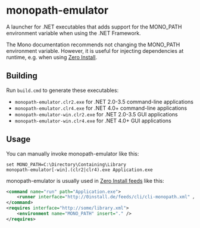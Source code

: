 monopath-emulator
=================

A launcher for .NET executables that adds support for the MONO_PATH environment variable when using the .NET Framework.

The Mono documentation recommends not changing the MONO_PATH environment variable. However, it is useful for injecting dependencies at runtime, e.g. when using [Zero Install](http://0install.net/).

Building
--------
Run `build.cmd` to generate these executables:
* `monopath-emulator.clr2.exe` for .NET 2.0-3.5 command-line applications
* `monopath-emulator.clr4.exe` for .NET 4.0+ command-line applications
* `monopath-emulator-win.clr2.exe` for .NET 2.0-3.5 GUI applications
* `monopath-emulator-win.clr4.exe` for .NET 4.0+ GUI applications

Usage
-----
You can manually invoke monopath-emulator like this:
```
set MONO_PATH=C:\Directory\Containing\Library
monopath-emulator[-win].(clr2|clr4).exe Application.exe
```

monopath-emulator is usually used in [Zero Install feeds](http://0install.net/interface-spec.html) like this:
```xml
<command name="run" path="Application.exe">
	<runner interface="http://0install.de/feeds/cli/cli-monopath.xml" />
</command>
<requires interface="http://some/library.xml">
	<environment name="MONO_PATH" insert="." />
</requires>
```
